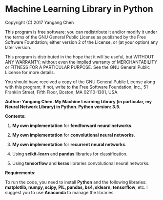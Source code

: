 # Machine Learning Library in Python

Copyright (C) 2017  Yangang Chen

This program is free software; you can redistribute it and/or
modify it under the terms of the GNU General Public License
as published by the Free Software Foundation; either version 2
of the License, or (at your option) any later version.

This program is distributed in the hope that it will be useful,
but WITHOUT ANY WARRANTY; without even the implied warranty of
MERCHANTABILITY or FITNESS FOR A PARTICULAR PURPOSE.  See the
GNU General Public License for more details.

You should have received a copy of the GNU General Public License
along with this program; if not, write to the Free Software
Foundation, Inc., 51 Franklin Street, Fifth Floor, Boston, MA  02110-1301, USA.

**Author: Yangang Chen. My Machine Learning Library (in particular, my Neural Network Library) in Python. Python version: 3.5.**

**Contents:**

1. **My own implementation** for **feedforward neural networks**.

2. **My own implementation** for **convolutional neural networks**.

3. **My own implementation** for **recurrent neural networks**.

4. Using **scikit-learn** and **pandas** libraries for classification.

5. Using **tensorflow** and **keras** libraries convolutional neural networks.

**Requirements:**

To run the code, you need to install **Python** and the following libraries: **matplotlib, numpy, scipy, PIL, pandas, bs4, sklearn, tensorflow**, etc. I suggest you to use **Anaconda** to manage the libraries.
